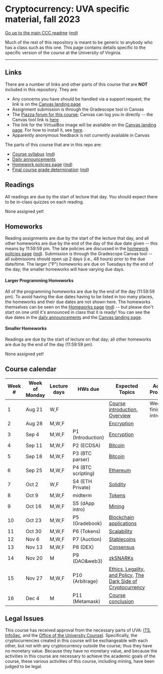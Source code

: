 Cryptocurrency: UVA specific material, fall 2023
==================================================

[Go up to the main CCC readme](../readme.html) ([md](../readme.md))

Much of the rest of this repository is meant to be generic to anybody who has a class such as this one. This page contains details specific to the specific version of the course at the University of Virginia.

------------------------------------------------------------

Links
-----

There are a number of links and other parts of this course that are **NOT** included in this repository.  They are:

- Any concerns you have should be handled via a support request; the link is on the [Canvas landing page][1]
- Assignment submission is through the Gradescope tool in Canvas
- The [Piazza forum for this course](https://piazza.com/class/llkzesh3p545k6); Canvas can log you in directly -- the Canvas tool link is [here](https://canvas.its.virginia.edu/courses/72253/external_tools/21)
- The link for the VirtualBox image will be available on the [Canvas landing page][1].  For how to install it, see  [here](https://uva-cs.github.io/pdr/tutorials/01-intro-unix/virtual-box.html).
- Apparently anonymous feedback is not currently available in Canvas

<!-- no longer available in canvas:

- ~~[Email list archive](...): not a canvas tool~~
- ~~[Anonymous feedback](...): not a canvas tool~~

-->    

The parts of this course that are in this repo are:

- [Course syllabus](syllabus.html) ([md](syllabus.md))
- [Daily announcements](daily-announcements.html#/)
- [Homework policies page](hw-policies.html) ([md](hw-policies.md))
- [Final course grade determination](grades.html) ([md](grades.md))


Readings
--------

<!-- All scholarly articles (such as from the ACM digital library) can be obtained from free from any UVA wireless network.  Some of them you will *NOT* be able to get it for free from your home Internet provider such as Comcast (unless you live in a UVA dorm, of course) without using a UVA VPN.  -->

All readings are due by the start of lecture that day.  You should expect there to be in-class quizzes on each reading.

None assigned yet!

<!--

  - Due Friday, February 17th: HW S3: Read the [Ethereum whitepaper](https://ethereum.org/en/whitepaper/) ([PDF](https://canvas.its.virginia.edu/courses/72253/files?preview=1043863))
      - You can skip (or quickly browse) the first 3 sub-parts of the ‘History’ section (‘Bitcoin’, ‘Mining’, and ‘Merkle Trees’); also skip the ‘references and further reading’ section at the end; what’s left is 32 pages (of large and widely-spaced text) in the PDF to read
      - Be sure you do ***NOT*** read the [outdated PDF](https://ethereum.org/669c9e2e2027310b6b3cdce6e1c52962/Ethereum_Whitepaper_-_Buterin_2014.pdf), which is what a lot of searches for "ethereum whitepaper pdf" will return
- Due Friday, February 3rd: HW S2: Read the [Bitcoin whitepaper](https://bitcoinwhitepaper.co/) ([PDF](https://bitcoinwhitepaper.co/bitcoin.pdf)) (also in Canvas [here](https://canvas.its.virginia.edu/files/981134/download?download_frd=1))

-->

Homeworks
---------

Reading assignments are due by the start of the lecture that day, and all other homeworks are due by the end of the day of the due date given -- this means by 11:59:59 pm.  The late policies are discussed in the [homework policies page](hw-policies.html) ([md](hw-policies.md)).  Submission is through the Gradescope Canvas tool -- all submissions should open up 2 days (i.e., 48 hours) prior to the due date/time.  The larger ("P") homeworks are due on Tuesdays by the end of the day; the smaller homeworks will have varying due days.


#### Larger Programming Homeworks

All of the programming homeworks are due by the end of the day (11:59:59 pm).  To avoid having the due dates having to be listed in too many places, the homeworks and their due dates are not shown here.  The homeworks themselves can be seen on the [Homeworks page](../hws/index.html) ([md](../hws/index.md)) -- but please don't start on one until it's announced in class that it is ready!  You can see the due dates in the [daily announcements](daily-announcements.html#/) and the [Canvas landing page][1].


#### Smaller Homeworks

Readings are due by the start of lecture on that day; all other homeworks are due by the end of the day (11:59:59 pm).

None assigned yet!

<!--

- Due Tue, 3/14, by midnight: [HW S5: dApp Introduction](../hws/dappintro/index.html) ([md](../hws/dappintro/index.md))
- Due Thu, 3/2, by midnight: [HW S4: Connecting to the Private Ethereum Blockchain](../hws/ethprivate/index.html) ([md](../hws/ethprivate/index.md)); see the [Canvas landing page][1] for the necessary information
- Due Friday, February 17th: HW S3: Read the [Ethereum whitepaper](https://ethereum.org/en/whitepaper/) ([PDF](https://canvas.its.virginia.edu/courses/72253/files?preview=1043863))
    - You can skip (or quickly browse) the first 3 sub-parts of the ‘History’ section (‘Bitcoin’, ‘Mining’, and ‘Merkle Trees’); also skip the ‘references and further reading’ section at the end; what’s left is 32 pages (of large and widely-spaced text) in the PDF to read
    - Be sure you do ***NOT*** read the [outdated PDF](https://ethereum.org/669c9e2e2027310b6b3cdce6e1c52962/Ethereum_Whitepaper_-_Buterin_2014.pdf), which is what a lot of searches for "ethereum whitepaper pdf" will return
- Due Friday, February 3rd: HW S2: Read the [Bitcoin whitepaper](https://bitcoinwhitepaper.co/) ([PDF](https://bitcoinwhitepaper.co/bitcoin.pdf)) (also in Canvas [here](https://canvas.its.virginia.edu/courses/72253/files?preview=981134))
- Due Tuesday, January 24th: HW S1: fill out the Google survey (link on the [Canvas landing page][1]) by the end of the day on Tuesday, Jan 24th

-->


Course calendar
---------------

| Week # | Week of Monday | Lecture days | HWs due | Expected Topics | Actual Progress |
|----|----|----|----|----|----|
| 1  | Aug 21 | W,F   |                     | [Course introduction](../slides/introduction.html#/), [Overview](../slides/overview.html#/) | Wed: finished intro |
| 2  | Aug 28 | M,W,F |  | [Encryption](../slides/encryption.html#/) |  |
| 3  | Sep 4  | M,W,F | P1 (Introduction)   | [Encryption](../slides/encryption.html#/) |  |
| 4  | Sep 11 | M,W,F | P2 (ECDSA)          | [Bitcoin](../slides/bitcoin.html#/) |  |
| 5  | Sep 18 | M,W,F | P3 (BTC parser)     | [Bitcoin](../slides/bitcoin.html#/) |  |
| 6  | Sep 25 | M,W,F | P4 (BTC scripting)  | [Ethereum](../slides/ethereum.html#/) |  |
| 7  | Oct 2  | W,F   | S4 (ETH Private)    | [Solidity](../slides/solidity.html#/) |  |
| 8  | Oct 9  | M,W,F | midterm             | [Tokens](../slides/tokens.html#/) |  |
| 9  | Oct 16 | M,W,F | S5 (dApp intro)     | [Mining](../slides/mining.html#/)  | |
| 10 | Oct 23 | M,W,F | P5 (Gradebook)      | [Blockchain applications](../slides/applications.html#/) |  |
| 11 | Oct 30 | M,W,F | P6 (Tokens)         | [Scalability](../slides/scalability.html#/) |  |
| 12 | Nov 6  | M,W,F | P7 (Auction)        | [Stablecoins](../slides/stablecoins.html#/) |  |
| 13 | Nov 13 | M,W,F | P8 (DEX)            | [Consensus](../slides/consensus.html#/) |  |
| 14 | Nov 20 | M     | P9 (DAO&web3)       | [zkSNARKs](../slides/zksnarks.html#/) |  |
| 15 | Nov 27 | M,W,F | P10 (Arbitrage)     | [Ethics, Legality, and Policy](../slides/ethics-legal-policy.html#/), [The Dark Side of Cryptocurrency](../slides/darkside.html#/)  |  |
| 16 | Dec 4  | M     | P11 (Metamask)      | [Course conclusion](../slides/conclusion.html#/) |  |


## Legal Issues

This course has received approval from the necessary parts of UVA: [ITS](https://virginia.service-now.com/its/), [InfoSec](https://security.virginia.edu/), and the [Office of the University Counsel](https://universitycounsel.virginia.edu/).  Specifically, the cryptocurrencies created in this course will be exchangeable with each other, but not with any cryptocurrency outside the course; thus they have no monetary value.  Because they have no monetary value, and because the activities in this course are necessary to achieve the academic goals of the course, these various activities of this course, including mining, have been judged to be legal.


[1]: https://canvas.its.virginia.edu/courses/72253
